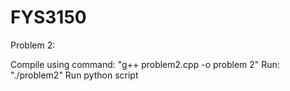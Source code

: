 # FYS3150

Problem 2:

Compile using command: "g++ problem2.cpp -o problem 2"
Run: "./problem2"
Run python script